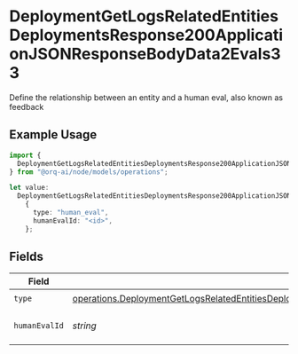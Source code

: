 # DeploymentGetLogsRelatedEntitiesDeploymentsResponse200ApplicationJSONResponseBodyData2Evals33

Define the relationship between an entity and a human eval, also known as feedback

## Example Usage

```typescript
import {
  DeploymentGetLogsRelatedEntitiesDeploymentsResponse200ApplicationJSONResponseBodyData2Evals33,
} from "@orq-ai/node/models/operations";

let value:
  DeploymentGetLogsRelatedEntitiesDeploymentsResponse200ApplicationJSONResponseBodyData2Evals33 =
    {
      type: "human_eval",
      humanEvalId: "<id>",
    };
```

## Fields

| Field                                                                                                                                                                                                                                        | Type                                                                                                                                                                                                                                         | Required                                                                                                                                                                                                                                     | Description                                                                                                                                                                                                                                  |
| -------------------------------------------------------------------------------------------------------------------------------------------------------------------------------------------------------------------------------------------- | -------------------------------------------------------------------------------------------------------------------------------------------------------------------------------------------------------------------------------------------- | -------------------------------------------------------------------------------------------------------------------------------------------------------------------------------------------------------------------------------------------- | -------------------------------------------------------------------------------------------------------------------------------------------------------------------------------------------------------------------------------------------- |
| `type`                                                                                                                                                                                                                                       | [operations.DeploymentGetLogsRelatedEntitiesDeploymentsResponse200ApplicationJSONResponseBodyData2Evals33Type](../../models/operations/deploymentgetlogsrelatedentitiesdeploymentsresponse200applicationjsonresponsebodydata2evals33type.md) | :heavy_check_mark:                                                                                                                                                                                                                           | N/A                                                                                                                                                                                                                                          |
| `humanEvalId`                                                                                                                                                                                                                                | *string*                                                                                                                                                                                                                                     | :heavy_check_mark:                                                                                                                                                                                                                           | The id of the resource                                                                                                                                                                                                                       |
